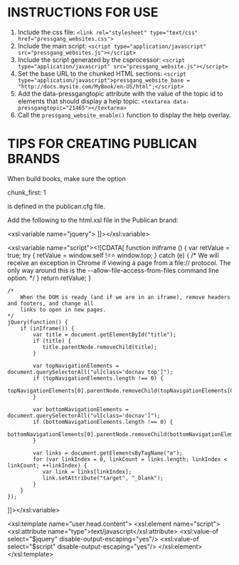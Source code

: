 INSTRUCTIONS FOR USE
====================

1. Include the css file: 
   `<link rel="stylesheet" type="text/css" href="pressgang_websites.css">`
2. Include the main script: 
   `<script type="application/javascript" src="pressgang_websites.js"></script>`
3. Include the script generated by the csprocessor: 
   `<script type="application/javascript" src="pressgang_website.js"></script>`
4. Set the base URL to the chunked HTML sections: 
   `<script type="application/javascript">pressgang_website_base = "http://docs.mysite.com/MyBook/en-US/html";</script>`
5. Add the data-pressgangtopic attribute with the value of the topic id to elements that should display a help topic: 
   `<textarea data-pressgangtopic="21465"></textarea>`
6. Call the `pressgang_website_enable()` function to display the help overlay.

TIPS FOR CREATING PUBLICAN BRANDS
=================================
When build books, make sure the option

chunk_first: 1

is defined in the publican.cfg file.

Add the following to the html.xsl file in the Publican brand:

<xsl:variable name="jquery"><![CDATA[
    <!-- jquery minified code goes here -->
]]></xsl:variable>

<xsl:variable name="script"><![CDATA[
    function inIframe () {
        var retValue = true;
        try {
            retValue = window.self !== window.top;
        } catch (e) {
            /*
                We will receive an exception in Chrome if viewing a page from a file:// protocol.
                The only way around this is the --allow-file-access-from-files command line option.
            */
        }
        return retValue;
    }

    /*
        When the DOM is ready (and if we are in an iframe), remove headers and footers, and change all
        links to open in new pages.
    */
    jQuery(function() {
        if (inIframe()) {
            var title = document.getElementById("title");
            if (title) {
               title.parentNode.removeChild(title);
            }

            var topNavigationElements = document.querySelectorAll("ul[class='docnav top']");
            if (topNavigationElements.length !== 0) {
               topNavigationElements[0].parentNode.removeChild(topNavigationElements[0]);
            }

            var bottomNavigationElements = document.querySelectorAll("ul[class='docnav']");
            if (bottomNavigationElements.length !== 0) {
               bottomNavigationElements[0].parentNode.removeChild(bottomNavigationElements[0]);
            }

            var links = document.getElementsByTagName("a");
            for (var linkIndex = 0, linkCount = links.length; linkIndex < linkCount; ++linkIndex) {
               var link = links[linkIndex];
               link.setAttribute("target", "_blank");
            }
        }
    });
]]></xsl:variable>

<xsl:template name="user.head.content">
    <xsl:element name="script">
    <xsl:attribute name="type">text/javascript</xsl:attribute>
    <xsl:value-of select="$jquery" disable-output-escaping="yes"/>
    <xsl:value-of select="$script" disable-output-escaping="yes"/>
    </xsl:element>
</xsl:template>



